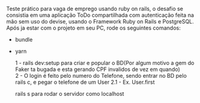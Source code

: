 Teste prático para vaga de emprego usando ruby on rails, o desafio se consistia em uma aplicação ToDo compartilhada com autenticação feita na mão sem uso do devise, usando o Framework Ruby on Rails e PostgreSQL.
Após ja estar com o projeto em seu PC, rode os seguintes comandos:

- bundle
- yarn
  
  1 - rails dev:setup para criar e popular o BD(Por algum motivo a gem do Faker ta bugada e esta gerando CPF invalidos de vez em quando)    
  2 - O login é feito pelo numero do Telefone, sendo entrar no BD pelo rails c, e pegar o telefone de um User
    2.1 - Ex. User.first
  
  rails s para rodar o servidor como localhost

